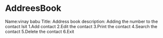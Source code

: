 # AddreesBook
Name:vinay babu
Title: Address book
description: Adding the number to the contact lsit
1.Add contact
2.Edit the contact
3.Print the contact
4.Search the contact
5.Delete the contact
6.Exit 

